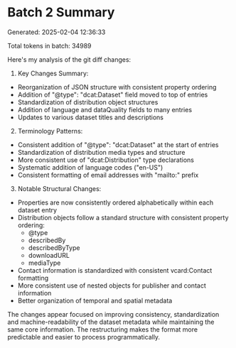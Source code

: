 # Batch 2 Summary

Generated: 2025-02-04 12:36:33

Total tokens in batch: 34989

Here's my analysis of the git diff changes:

1. Key Changes Summary:
- Reorganization of JSON structure with consistent property ordering
- Addition of "@type": "dcat:Dataset" field moved to top of entries
- Standardization of distribution object structures
- Addition of language and dataQuality fields to many entries
- Updates to various dataset titles and descriptions

2. Terminology Patterns:
- Consistent addition of "@type": "dcat:Dataset" at the start of entries
- Standardization of distribution media types and structure
- More consistent use of "dcat:Distribution" type declarations
- Systematic addition of language codes ("en-US")
- Consistent formatting of email addresses with "mailto:" prefix

3. Notable Structural Changes:
- Properties are now consistently ordered alphabetically within each dataset entry
- Distribution objects follow a standard structure with consistent property ordering:
  - @type
  - describedBy
  - describedByType
  - downloadURL
  - mediaType
- Contact information is standardized with consistent vcard:Contact formatting
- More consistent use of nested objects for publisher and contact information
- Better organization of temporal and spatial metadata

The changes appear focused on improving consistency, standardization and machine-readability of the dataset metadata while maintaining the same core information. The restructuring makes the format more predictable and easier to process programmatically.